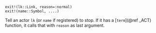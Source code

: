 ```
exit!(lk::Link, reason=:normal)
exit!(name::Symbol, ....)
```

Tell an actor `lk` (or `name` if registered) to stop. If it  has a [`term`](@ref _ACT) function, it calls that with  `reason` as last argument. 
